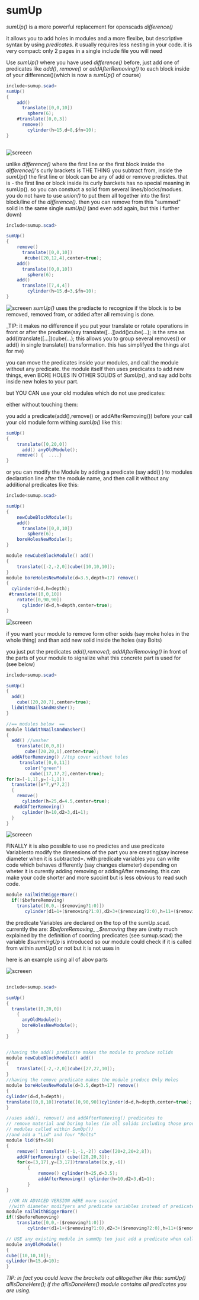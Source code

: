 # sumUp
*sumUp()* is a more powerful replacement for openscads *difference()* 

it allows you to add holes in modules and a more flexibe, but descriptive syntax by using _predicates_. it usually requires less nesting in your code. 
it is very compact: only 2 pages in a single include file you will need

Use *sumUp()* where you have used *difference()* before,
just add one of predicates like *add()*, *remove()* or *addAfterRemoving()* to each block inside of your difference()(which is now a *sumUp()* of course)
```c#
include<sumup.scad>
sumUp()
{
	add() 
	  translate([0,0,10])
	    sphere(6);
	#translate([0,0,3])
	  remove()
	    cylinder(h=15,d=8,$fn=10);
}
 
```
![screeen](/images/sumUpExample1.png)

unlike _difference()_ where  the first line or the first block inside the _difference()_'s curly brackets is THE THING you subtract from, 
inside the _sumUp()_ the first line or block can be any of add or remove predictes. that is - the first line or block inside its curly barckets has no special meaning in sumUp(). so you can constuct a solid from several lines/blocks/modues. you do not have to use _union()_ to put them all together into the first block/line of the _difference()_.
then you can remove from this "summed" solid in the same single _sumUp()_ (and even add again, but this i further down)
```c#
include<sumup.scad>

sumUp()
{
	remove()
	  translate([0,0,10])
  	   #cube([20,12,4],center=true);
	add() 
	  translate([0,0,10])
	    sphere(6);
	add()
	  translate([7,4,4])
	    cylinder(h=15,d=3,$fn=10);
}
```

![screeen](/images/sumUpExample2.png)
_sumUp()_ uses the prediacte to recognize if the block is to be removed, removed from, or added after all removing is done. 

_TIP: it makes no difference if you put your translate or rotate operations in front or after the predicate(say translate([...])add()cube(...); is the sme as add()translate([...])cube(...);  this allows you to group several removes() or add() in single translate() transformation. this has simplifyed the things alot for me)


you can move the predicates inside your modules, and call the module without any predicate.
the module itself then uses predicates to add new things, even BORE HOLES IN OTHER SOLIDS of _SumUp()_, and say add bolts inside new holes to your part.

but YOU CAN use your old modules which do not use predicates:

either without touching them:

you add a predicate(add(),remove() or addAfterRemoving()) before your call your old module form withing _sumUp()_ like this: 
```c#
sumUp()
{
	translate([0,20,0])
	  add() anyOldModule();
	remove() {  ....}
}
```
or you can modify the Module by adding a predicate (say add() ) to modules declaration line after the module name, and then call it without any additional predicates like this:

```c#
include<sumup.scad>

sumUp()
{
	newCubeBlockModule();
	add() 
	  translate([0,0,10])
	    sphere(6);
	boreHolesNewModule();
}

module newCubeBlockModule() add()
{
	translate([-2,-2,0])cube([10,10,10]);
}
module boreHolesNewModule(d=3.5,depth=17) remove() 
{
  cylinder(d=d,h=depth);
 #translate([0,0,10])
    rotate([0,90,90])
      cylinder(d=d,h=depth,center=true);
}

```
![screeen](/images/sumUpExample3.png)

if you want  your module to remove form other soids (say moke holes in the whole thing) and than add new solid inside the holes (say Bolts)

you just put the predicates _add(),remove(), addAfterRemoving()_ in front of the parts of your module to signalize what this concrete part is used for (see below)
```c#
include<sumup.scad>

sumUp()
{
  add()
    cube([20,20,7],center=true);
  lidWithNailsAndWasher();
}

//== modules below  ==
module lidWithNailsAndWasher()
{
  add() //washer
	translate([0,0,8])
  	   cube([20,20,1],center=true);
  addAfterRemoving() //top cover without holes
     translate([0,0,11])
	   color("green")
         cube([17,17,2],center=true);
for(x=[-1,1],y=[-1,1])
  translate([x*7,y*7,2])
  {
    remove() 
	  cylinder(h=25,d=4.5,center=true);
   #addAfterRemoving() 
      cylinder(h=10,d2=3,d1=1);
  }
}

```
![screeen](/images/sumUpExample4.png)

FINALLY
it is also possible to use no predictes and use predicate Variablesto modify the dimensions of the part you  are creating(say increse diameter when it is subtracted=.
with predicate variables you can write code which behaves differently (say changes diameter) depending on wheter it is curently adding removing or addingAfter removing.
this can make your code shorter and more succint but is less obvious to read such code.
```c#
module nailWithBiggerBore() 
  if(!$beforeRemoving)
    translate([0,0,-($removing?1:0)])
       cylinder(d1=1+($removing?1:0),d2=3+($removing?2:0),h=11+($removing?1:0)); 
```
the predicate Variables are declared on the top of the sumUp.scad.
currently the are:
_$beforeRemoving_
_$removing_
 they are üretty much explained by the definition of coording predicates (see sumup.scad)
the variable 
_$summingUp_ is introduced so our module could check if it is called from within _sumUp()_ or not but it is not uses in 


here is an example using all of abov parts

![screeen](/images/sumUpExample.png)
```c#

include<sumup.scad>

sumUp()
{
  translate([0,20,0])
    {
      anyOldModule();
      boreHolesNewModule();
    }
}


//having the add() predicate makes the module to produce solids
module newCubeBlockModule() add()
{
	translate([-2,-2,0])cube([27,27,10]);
}
//having the remove predicate makes the module produce Only Holes
module boreHolesNewModule(d=3.5,depth=17) remove() 
{
cylinder(d=d,h=depth);
translate([0,0,10])rotate([0,90,90])cylinder(d=d,h=depth,center=true);
}

//uses add(), remove() and addAfterRemoving() predicates to 
// remove material and boring holes (in all solids including those produced by other
// modules called within SumUp())
//and add a "Lid" and four "Bolts"  
module lid($fn=50)
{
	remove() translate([-1,-1,-2]) cube([20+2,20+2,8]);
	addAfterRemoving() cube([20,20,3]);
	for(x=[3,17],y=[3,17])translate([x,y,-6])
	 	{
	 		remove() cylinder(h=25,d=3.5);
			addAfterRemoving() cylinder(h=10,d2=3,d1=1);
		}
}

 //OR AN ADVACED VERSION HERE more succint 
 //with diameter modifyers and predicate variables instead of predicates
module nailWithBiggerBore()
if(!$beforeRemoving)
	translate([0,0,-($removing?1:0)])
		cylinder(d1=1+($removing?1:0),d2=3+($removing?2:0),h=11+($removing?1:0));

// USE any existing module in summUp too just add a predicate when calling it
module anyOldModule()
{
cube([10,10,10]);
cylinder(h=15,d=10);
}
```

_TIP: in fact you could leave the brackets out alltogether like this: sumUp() allIsDoneHere();
if the allIsDoneHere() module contains all predicates you are using._

